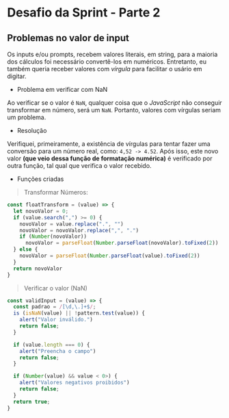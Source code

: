 # Desafio da Sprint - Parte 2

## Problemas no valor de input

Os inputs e/ou prompts, recebem valores literais, em string, para a maioria dos cálculos foi necessário convertê-los em numéricos. Entretanto, eu também queria receber valores com *vírgula* para facilitar o usário em digitar.

+ Problema em verificar com NaN

Ao verificar se o valor é `NaN`, qualquer coisa que o *JavaScript* não conseguir transformar em número, será um `NaN`. Portanto, valores com vírgulas seriam um problema.

+ Resolução

Verifiquei, primeiramente, a existência de vírgulas para tentar fazer uma conversão para um número real, como: `4,52 -> 4.52`.
Após isso, este novo valor __(que veio dessa função de formatação numérica)__ é verificado por outra função, tal qual que verifica o valor recebido.

+ Funções criadas

> Transformar Números:

```javascript
const floatTransform = (value) => {
  let novoValor = 0;
  if (value.search(",") >= 0) {
    novoValor = value.replace(".", "")
    novoValor = novoValor.replace(",", ".")
    if (Number(novoValor)) 
      novoValor = parseFloat(Number.parseFloat(novoValor).toFixed(2))
  } else {
    novoValor = parseFloat(Number.parseFloat(value).toFixed(2))
  }
  return novoValor
}
```

> Verificar o valor (NaN)

```javascript
const validInput = (value) => {
  const padrao = /[\d,\.]+$/;
  is (isNaN(value) || !pattern.test(value)) {
    alert("Valor inválido.")
    return false;
  }

  if (value.length === 0) {
    alert("Preencha o campo")
    return false;
  }

  if (Number(value) && value < 0>) {
    alert("Valores negativos proibidos")
    return false;
  }
  return true;
}
```
